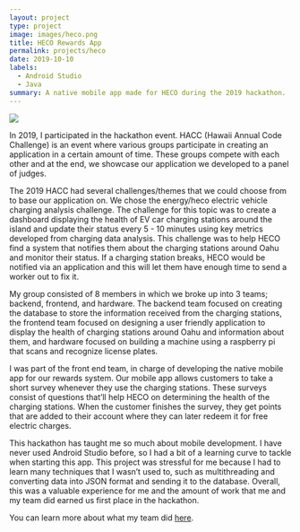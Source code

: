 ```yaml
---
layout: project
type: project
image: images/heco.png
title: HECO Rewards App
permalink: projects/heco
date: 2019-10-10
labels:
  - Android Studio
  - Java
summary: A native mobile app made for HECO during the 2019 hackathon.
---
```


<img class="ui medium right floated rounded image" src="/images/hecologo.png">

In 2019, I participated in the hackathon event. HACC (Hawaii Annual Code Challenge) is an event where various groups participate in creating an application in a certain amount of time. These groups compete with each other and at the end, we showcase our application we developed to a panel of judges.  

The 2019 HACC had several challenges/themes that we could choose from to base our application on. We chose the energy/heco electric vehicle charging analysis challenge. The challenge for this topic was to create a dashboard displaying the health of EV car charging stations around the island and update their status every 5 - 10 minutes using key metrics developed from charging data analysis. This challenge was to help HECO find a system that notifies them about the charging stations around Oahu and monitor their status. If a charging station breaks, HECO would be notified via an application and this will let them have enough time to send a worker out to fix it.

My group consisted of 8 members in which we broke up into 3 teams; backend, frontend, and hardware. The backend team focused on creating the database to store the information received from the charging stations, the frontend team focused on designing a user friendly application to display the health of charging stations around Oahu and information about them, and hardware focused on building a machine using a raspberry pi that scans and recognize license plates. 

I was part of the front end team, in charge of developing the native mobile app for our rewards system. Our mobile app allows customers to take a short survey whenever they use the charging stations. These surveys consist of questions that’ll help HECO on determining the health of the charging stations. When the customer finishes the survey, they get points that are added to their account where they can later redeem it for free electric charges. 

This hackathon has taught me so much about mobile development. I have never used Android Studio before, so I had a bit of a learning curve to tackle when starting this app. This project was stressful for me because I had to learn many techniques that I wasn’t used to, such as multithreading and converting data into JSON format and sending it to the database. Overall, this was a valuable experience for me and the amount of work that me and my team did earned us first place in the hackathon. 



You can learn more about what my team did [here](https://devpost.com/software/electric-vehicle-charging-analysis-5dv7mo).